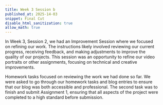 ```yaml
---
title: Week 3 Session b
published_at: 2025-14-03
snippet: Final Cut
disable_html_sanitization: true
allow_math: true
---
```

In Week 3, Session 2, we had an Improvement Session where we focused on refining our work. The instructions likely involved reviewing our current progress, receiving feedback, and making adjustments to improve the quality of our projects. This session was an opportunity to refine our video portraits or other assignments, focusing on technical and creative improvements.

Homework tasks focused on reviewing the work we had done so far. We were asked to go through our homework tasks and blog entries to ensure that our blog was both accessible and professional. The second task was to finish and submit Assignment 1, ensuring that all aspects of the project were completed to a high standard before submission.
